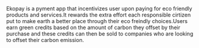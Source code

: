 Ekopay is a pyment app that incentivizes user upon paying for eco friendly products and services.It rewards the extra effort each responsible cirtizen put to make earth a better place through 
their eco freindly choices.Users earn green credits based on the amount of carbon they offset by their purchase and these credits can then be sold to companies who are looking to offset their carbon emission.

